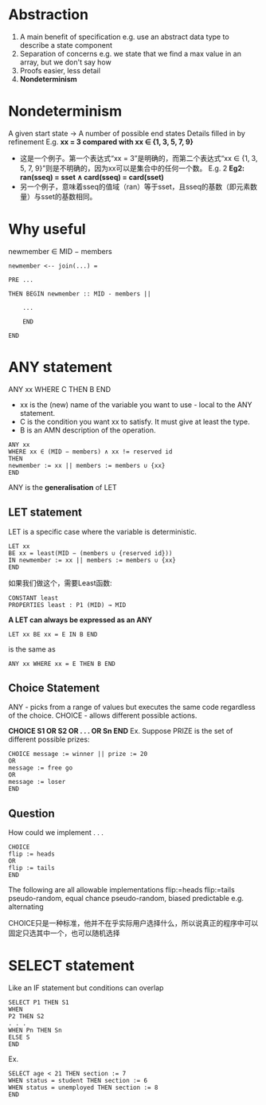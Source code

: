 # Abstraction
1. A main benefit of specification e.g. use an abstract data type to describe a state component
2. Separation of concerns e.g. we state that we find a max value in an array, but we don't say how
3. Proofs easier, less detail
4. **Nondeterminism**
# Nondeterminism
A given start state -> A number of possible end states
Details filled in by refinement
E.g. **xx = 3 compared with xx ∈ {1, 3, 5, 7, 9}**
- 这是一个例子。第一个表达式“xx = 3”是明确的，而第二个表达式“xx ∈ {1, 3, 5, 7, 9}”则是不明确的，因为xx可以是集合中的任何一个数。
E.g. 2 **Eg2: ran(sseq) = sset ∧ card(sseq) = card(sset)**
- 另一个例子，意味着sseq的值域（ran）等于sset，且sseq的基数（即元素数量）与sset的基数相同。
# Why useful 
newmember ∈ MID − members
```
newmember <-- join(...) =

PRE ...

THEN BEGIN newmember :: MID - members ||

	...
	
	END

END
```

# ANY statement
ANY xx WHERE C THEN B END
- xx is the (new) name of the variable you want to use - local to the ANY statement. 
- C is the condition you want xx to satisfy. It must give at least the type.
- B is an AMN description of the operation.
```
ANY xx
WHERE xx ∈ (MID − members) ∧ xx != reserved id
THEN
newmember := xx || members := members ∪ {xx}
END
```
ANY is the **generalisation** of LET
## LET statement
LET is a specific case where the variable is deterministic. 

```
LET xx
BE xx = least(MID − (members ∪ {reserved id}))
IN newmember := xx || members := members ∪ {xx}
END
```
如果我们做这个，需要Least函数: 
```
CONSTANT least
PROPERTIES least : P1 (MID) → MID
```

**A LET can always be expressed as an ANY**

`LET xx BE xx = E IN B END`

is the same as

`ANY xx WHERE xx = E THEN B END`

## Choice Statement
ANY - picks from a range of values but executes the same code regardless of the choice. 
CHOICE - allows different possible actions.

**CHOICE S1 OR S2 OR . . . OR Sn END**
Ex. Suppose PRIZE is the set of different possible prizes:
```
CHOICE message := winner || prize := 20
OR
message := free go
OR
message := loser
END
```


## Question
How could we implement . . .
```
CHOICE
flip := heads
OR
flip := tails
END
```
The following are all allowable implementations
flip:=heads
flip:=tails
pseudo-random, equal chance
pseudo-random, biased
predictable e.g. alternating

CHOICE只是一种标准，他并不在乎实际用户选择什么，所以说真正的程序中可以固定只选其中一个，也可以随机选择

# SELECT statement

Like an IF statement but conditions can overlap
```
SELECT P1 THEN S1
WHEN
P2 THEN S2
. . .
WHEN Pn THEN Sn
ELSE S
END
```
Ex. 
```
SELECT age < 21 THEN section := 7
WHEN status = student THEN section := 6
WHEN status = unemployed THEN section := 8
END
```
